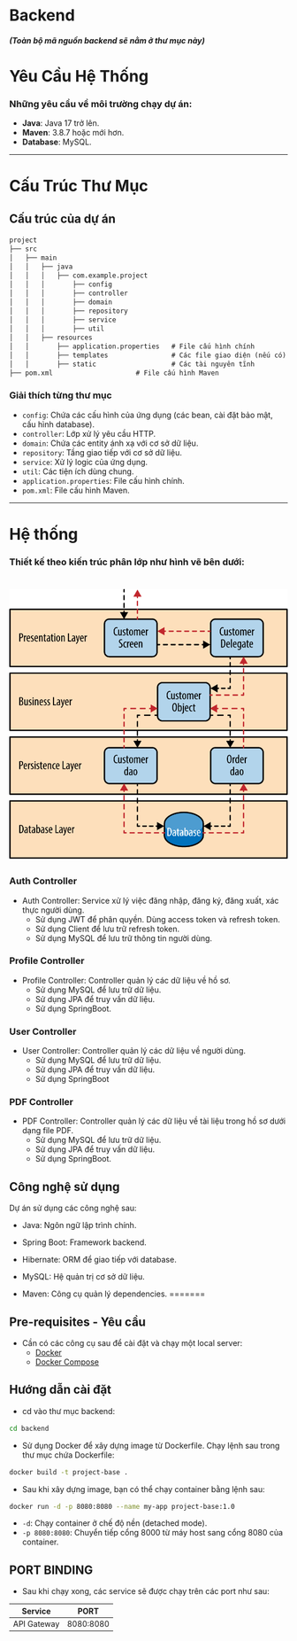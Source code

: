 # **Backend**
##### (Toàn bộ mã nguồn backend sẽ nằm ở thư mục này)
# **Yêu Cầu Hệ Thống**
### Những yêu cầu về môi trường chạy dự án:

- **Java**: Java 17 trở lên.
- **Maven**: 3.8.7 hoặc mới hơn.
- **Database**: MySQL.

---

# **Cấu Trúc Thư Mục**

## Cấu trúc của dự án

```plaintext
project
├── src
│   ├── main
│   │   ├── java
│   │   │   ├── com.example.project
│   │   │       ├── config         
│   │   │       ├── controller     
│   │   │       ├── domain         
│   │   │       ├── repository     
│   │   │       ├── service        
│   │   │       ├── util           
│   │   ├── resources
│   │       ├── application.properties   # File cấu hình chính
│   │       ├── templates                # Các file giao diện (nếu có)
│   │       ├── static                   # Các tài nguyên tĩnh
├── pom.xml                     # File cấu hình Maven
```
### Giải thích từng thư mục
- `config`: Chứa các cấu hình của ứng dụng (các bean, cài đặt bảo mật, cấu hình database).
- `controller`: Lớp xử lý yêu cầu HTTP.
- `domain`: Chứa các entity ánh xạ với cơ sở dữ liệu.
- `repository`: Tầng giao tiếp với cơ sở dữ liệu.
- `service`: Xử lý logic của ứng dụng.
- `util`: Các tiện ích dùng chung.
- `application.properties`: File cấu hình chính.
- `pom.xml`: File cấu hình Maven.
---
# Hệ thống
### Thiết kế theo kiến trúc phân lớp như hình vẽ bên dưới:

![img.png](../docs/images/architecture.png)
=======


### Auth Controller
* Auth Controller: Service xử lý việc đăng nhập, đăng ký, đăng xuất, xác thực người dùng.
  * Sử dụng JWT để phân quyền. Dùng access token và refresh token.
  * Sử dụng Client để lưu trữ refresh token.
  * Sử dụng MySQL để lưu trữ thông tin người dùng.

### Profile Controller
* Profile Controller: Controller quản lý các dữ liệu về hồ sơ.
  * Sử dụng MySQL để lưu trữ dữ liệu.
  * Sử dụng JPA để truy vấn dữ liệu.
  * Sử dụng SpringBoot.

### User Controller
* User Controller: Controller quản lý các dữ liệu về người dùng.
  * Sử dụng MySQL để lưu trữ dữ liệu.
  * Sử dụng JPA để truy vấn dữ liệu.
  * Sử dụng SpringBoot

### PDF Controller
* PDF Controller: Controller quản lý các dữ liệu về tài liệu trong hồ sơ dưới dạng file PDF.
  * Sử dụng MySQL để lưu trữ dữ liệu.
  * Sử dụng JPA để truy vấn dữ liệu.
  * Sử dụng SpringBoot.

## Công nghệ sử dụng
Dự án sử dụng các công nghệ sau:
* Java: Ngôn ngữ lập trình chính.
* Spring Boot: Framework backend.
* Hibernate: ORM để giao tiếp với database.
* MySQL: Hệ quản trị cơ sở dữ liệu.

* Maven: Công cụ quản lý dependencies.
=======


## Pre-requisites - Yêu cầu

-   Cần có các công cụ sau để cài đặt và chạy một local server:
    -   [Docker](https://docs.docker.com/get-docker/)
    -   [Docker Compose](https://docs.docker.com/compose/install/)

## Hướng dẫn cài đặt

-   cd vào thư mục backend:

```bash
cd backend
```

-   Sử dụng Docker để xây dựng image từ Dockerfile. Chạy lệnh sau trong thư mục chứa Dockerfile:

```bash
docker build -t project-base .
```

-   Sau khi xây dựng image, bạn có thể chạy container bằng lệnh sau:

```bash
docker run -d -p 8080:8080 --name my-app project-base:1.0
```
- `-d`: Chạy container ở chế độ nền (detached mode).
- `-p 8080:8080`: Chuyển tiếp cổng 8000 từ máy host sang cổng 8080 của container.


## PORT BINDING

-   Sau khi chạy xong, các service sẽ được chạy trên các port như sau:


<table width="100%">

<thead>
<th>
Service
</th>
<th>
PORT
</th>
</thead>
<tbody>
<tr>
<td>API Gateway</td>
<td>
8080:8080

</td>

</tr>
</tbody>
</table>